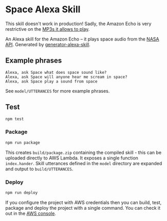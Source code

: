 # Space Alexa Skill

This skill doesn't work in production! Sadly, the Amazon Echo is very restrictive on the [MP3s it allows to play](https://developer.amazon.com/public/solutions/alexa/alexa-skills-kit/docs/speech-synthesis-markup-language-ssml-reference#audio).

An Alexa skill for the Amazon Echo – it plays space audio from the [NASA API](https://api.nasa.gov/api.html#sounds). Generated by [generator-alexa-skill](https://github.com/cameronhunter/generator-alexa-skill).

## Example phrases
```
Alexa, ask Space what does space sound like?
Alexa, ask Space will anyone hear me scream in space?
Alexa, ask Space play a sound from space
```

See `model/UTTERANCES` for more example phrases.

## Test

```bash
npm test
```

### Package

```bash
npm run package
```

This creates `build/package.zip` containing the compiled skill - this can be uploaded directly to AWS Lambda. It exposes a single function `index.hander`. Skill utterances defined in the `model` directory are expanded and output to `build/UTTERANCES`.

### Deploy

```bash
npm run deploy
```

If you configure the project with AWS credentials then you can build, test, package and deploy the project with a single command. You can check it out in the [AWS console](https://console.aws.amazon.com/lambda/home?region=us-east-1#/functions/space).
